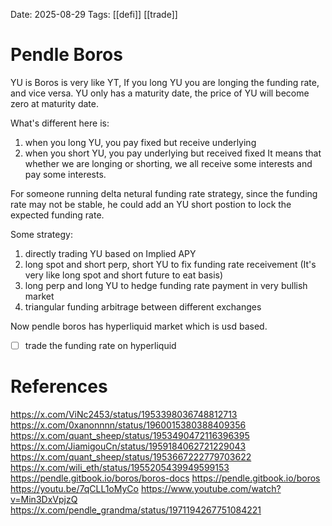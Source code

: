 Date: 2025-08-29
Tags: [[defi]] [[trade]]

# Pendle Boros

YU is Boros is very like YT, If you long YU you are longing the funding rate, and vice versa.
YU only has a maturity date, the price of YU will become zero at maturity date.

What's different here is: 
1. when you long YU, you pay fixed but receive underlying
2. when you short YU, you pay underlying but received fixed
It means that whether we are longing or shorting, we all receive some interests and pay some interests.

For someone running delta netural funding rate strategy, since the funding rate may not be stable, he could add an YU short postion to lock the expected funding rate.

Some strategy:
1. directly trading YU based on Implied APY
2. long spot and short perp, short YU to fix funding rate receivement (It's very like long spot and short future to eat basis)
3. long perp and long YU to hedge funding rate payment in very bullish market
4. triangular funding arbitrage between different exchanges

Now pendle boros has hyperliquid market which is usd based.
- [ ] trade the funding rate on hyperliquid

# References
https://x.com/ViNc2453/status/1953398036748812713
https://x.com/0xanonnnn/status/1960015380388409356
https://x.com/quant_sheep/status/1953490472116396395
https://x.com/JiamigouCn/status/1959184062721229043
https://x.com/quant_sheep/status/1953667222779703622
https://x.com/wili_eth/status/1955205439949599153
https://pendle.gitbook.io/boros/boros-docs
https://pendle.gitbook.io/boros
https://youtu.be/7qCLL1oMyCo
https://www.youtube.com/watch?v=Min3DxVpjzQ
https://x.com/pendle_grandma/status/1971194267751084221